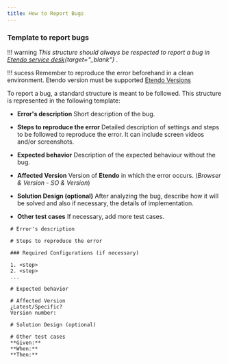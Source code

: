 ```yaml
---
title: How to Report Bugs
---
```

### Template to report bugs

!!! warning
    *This structure should always be respected to report a bug in [Etendo service desk](https://incidencias.atlassian.net/servicedesk/customer/portal/35/group/43/create/132){target="_blank"} .*

!!! sucess
    Remember to reproduce the error beforehand in a clean environment. Etendo version must be supported  [Etendo Versions](../whats-new/release-notes/etendo-classic/release-notes.md)

To report a bug, a standard structure is meant to be followed. This structure is represented in the following template:

-   **Error's description**
     Short description of the bug.
    
-   **Steps to reproduce the error**
    Detailed description of settings and steps to be followed to reproduce the error. It can include screen videos and/or screenshots.
    
-   **Expected behavior** 
    Description of the expected behaviour without the bug.

-   **Affected Version**
    Version of **Etendo** in which the error occurs.
    (*Browser & Version - SO & Version*)

-   **Solution Design (optional)**
    After analyzing the bug, describe how it will be solved and also if necessary, the details of implementation.

-   **Other test cases**
    If necessary, add more test cases.
 
 ```
  # Error's description
  
  # Steps to reproduce the error

  ### Required Configurations (if necessary)

  1. <step>
  2. <step>
  ...
  
  # Expected behavior

  # Affected Version
  ¿Latest/Specific?
  Version number:
  
  # Solution Design (optional)
  
  # Other test cases
  **Given:**
  **When:**
  **Then:**
 

 ```